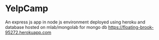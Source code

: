# YelpCamp
An express js app in node js environment deployed using heroku and database hosted on mlab/mongolab for mongo db
https://floating-brook-95272.herokuapp.com
